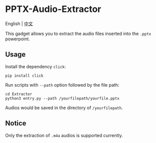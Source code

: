 # PPTX-Audio-Extractor

English | [中文](README.zh-CN.md)

This gadget allows you to extract the audio files inserted into the `.pptx` powerpoint.

## Usage

Install the dependency `click`:

```shell script
pip install click
```

Run scripts with `--path` option followed by the file path:

```shell script
cd Extractor
python3 entry.py --path /yourfilepath/yourfile.pptx
```

Audios would be saved in the directory of `/yourfilepath`.

## Notice

Only the extraction of `.m4a` audios is supported currently.